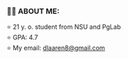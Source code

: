 ### 🍃🍃 ABOUT ME: <br />
  ⭐️ 21 y. o. student from NSU and PgLab <br />
  ⭐️ GPA: 4.7 <br />
  ⭐️ My email: dlaaren8@gmail.com <br />
  
